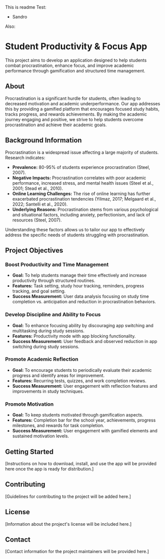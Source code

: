 This is readme Test:
- Sandro

Also:

# Student Productivity & Focus App

This project aims to develop an application designed to help students combat procrastination, enhance focus, and improve academic performance through gamification and structured time management.

## About

Procrastination is a significant hurdle for students, often leading to decreased motivation and academic underperformance. Our app addresses this by providing a gamified platform that encourages focused study habits, tracks progress, and rewards achievements. By making the academic journey engaging and positive, we strive to help students overcome procrastination and achieve their academic goals.

## Background Information

Procrastination is a widespread issue affecting a large majority of students. Research indicates:

* **Prevalence:** 80-95% of students experience procrastination (Steel, 2007).
* **Negative Impacts:** Procrastination correlates with poor academic performance, increased stress, and mental health issues (Steel et al., 2001; Stead et al., 2010).
* **Online Learning Challenges:** The rise of online learning has further exacerbated procrastination tendencies (Yilmaz, 2017; Melgaard et al., 2022; Santelli et al., 2020).
* **Underlying Reasons:** Procrastination stems from various psychological and situational factors, including anxiety, perfectionism, and lack of resources (Steel, 2007).

Understanding these factors allows us to tailor our app to effectively address the specific needs of students struggling with procrastination.

## Project Objectives

### Boost Productivity and Time Management

* **Goal:** To help students manage their time effectively and increase productivity through structured routines.
* **Features:** Task setting, study hour tracking, reminders, progress tracking, and goal setting.
* **Success Measurement:** User data analysis focusing on study time completion vs. anticipation and reduction in procrastination behaviors.

### Develop Discipline and Ability to Focus

* **Goal:** To enhance focusing ability by discouraging app switching and multitasking during study sessions.
* **Features:** Productivity mode with app blocking functionality.
* **Success Measurement:** User feedback and observed reduction in app switching during study sessions.

### Promote Academic Reflection

* **Goal:** To encourage students to periodically evaluate their academic progress and identify areas for improvement.
* **Features:** Recurring tests, quizzes, and work completion reviews.
* **Success Measurement:** User engagement with reflection features and improvements in study techniques.

### Promote Motivation

* **Goal:** To keep students motivated through gamification aspects.
* **Features:** Completion bar for the school year, achievements, progress milestones, and rewards for task completion.
* **Success Measurement:** User engagement with gamified elements and sustained motivation levels.

## Getting Started

[Instructions on how to download, install, and use the app will be provided here once the app is ready for distribution.]

## Contributing

[Guidelines for contributing to the project will be added here.]

## License

[Information about the project's license will be included here.]

## Contact

[Contact information for the project maintainers will be provided here.]
